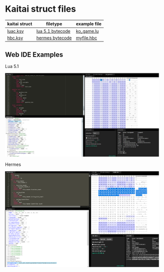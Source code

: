 # Kaitai struct files

kaitai struct|filetype| example file |
--|--|--
[luac.ksy](luac.ksy)|[lua 5.1 bytecode](http://luaforge.net/docman/83/98/ANoFrillsIntroToLua51VMInstructions.pdf)|[ko_game.lu](ko_game.lu)
[hbc.ksy](hbc.ksy)|[hermes bytecode](https://github.com/facebook/hermes/blob/master/include/hermes/BCGen/HBC/BytecodeFileFormat.h)|[myfile.hbc](myfile.hbc)

## Web IDE Examples

Lua 5.1

![](lua.jpg)

Hermes 

![](hermes.png)